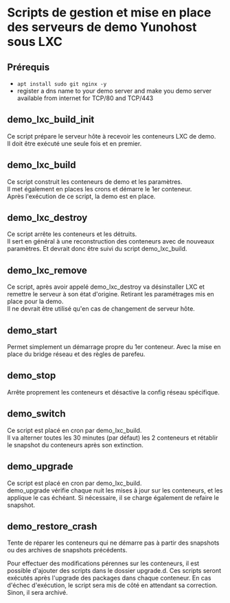 # Scripts de gestion et mise en place des serveurs de demo Yunohost sous LXC

## Prérequis
* `apt install sudo git nginx -y`
* register a dns name to your demo server and make you demo server available from internet for TCP/80 and TCP/443

## demo_lxc_build_init
Ce script prépare le serveur hôte à recevoir les conteneurs LXC de demo.  
Il doit être exécuté une seule fois et en premier.

## demo_lxc_build
Ce script construit les conteneurs de demo et les paramètres.  
Il met également en places les crons et démarre le 1er conteneur.  
Après l'exécution de ce script, la demo est en place.

## demo_lxc_destroy
Ce script arrête les conteneurs et les détruits.  
Il sert en général à une reconstruction des conteneurs avec de nouveaux paramètres. Et devrait donc être suivi du script demo_lxc_build.

## demo_lxc_remove
Ce script, après avoir appelé demo_lxc_destroy va désinstaller LXC et remettre le serveur à son état d'origine. Retirant les paramétrages mis en place pour la demo.  
Il ne devrait être utilisé qu'en cas de changement de serveur hôte.

## demo_start
Permet simplement un démarrage propre du 1er conteneur. Avec la mise en place du bridge réseau et des règles de parefeu.

## demo_stop
Arrête proprement les conteneurs et désactive la config réseau spécifique.

## demo_switch
Ce script est placé en cron par demo_lxc_build.  
Il va alterner toutes les 30 minutes (par défaut) les 2 conteneurs et rétablir le snapshot du conteneurs après son extinction.

## demo_upgrade
Ce script est placé en cron par demo_lxc_build.  
demo_upgrade vérifie chaque nuit les mises à jour sur les conteneurs, et les applique le cas échéant. Si nécessaire, il se charge également de refaire le snapshot.

## demo_restore_crash
Tente de réparer les conteneurs qui ne démarre pas à partir des snapshots ou des archives de snapshots précédents.

Pour effectuer des modifications pérennes sur les conteneurs, il est possible d'ajouter des scripts dans le dossier upgrade.d. Ces scripts seront exécutés après l'upgrade des packages dans chaque conteneur.
En cas d'échec d'exécution, le script sera mis de côté en attendant sa correction. Sinon, il sera archivé.
